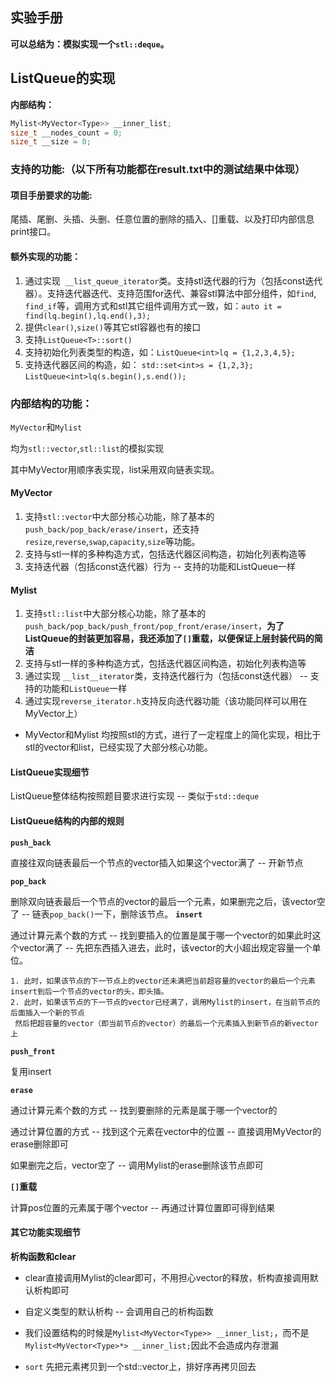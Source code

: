 ## 实验手册

**可以总结为：模拟实现一个`stl::deque`。**

## ListQueue的实现
**内部结构：**

```cpp
Mylist<MyVector<Type>> __inner_list;
size_t __nodes_count = 0;
size_t __size = 0;
```

### 支持的功能:（以下所有功能都在result.txt中的测试结果中体现）
#### 项目手册要求的功能:
尾插、尾删、头插、头删、任意位置的删除的插入、[]重载、以及打印内部信息print接口。

#### 额外实现的功能：
1. 通过实现` __list_queue_iterator`类。支持stl迭代器的行为（包括const迭代器）。支持迭代器迭代、支持范围for迭代、兼容stl算法中部分组件，如`find`, `find_if`等，调用方式和stl其它组件调用方式一致，如：`auto it = find(lq.begin(),lq.end(),3);`
2. 提供`clear()`,`size()`等其它stl容器也有的接口
3. 支持`ListQueue<T>::sort()`
4. 支持初始化列表类型的构造，如：`ListQueue<int>lq = {1,2,3,4,5};`
5. 支持迭代器区间的构造，如：
	`std::set<int>s = {1,2,3};`
	`ListQueue<int>lq(s.begin(),s.end());`

### 内部结构的功能：
`MyVector`和`Mylist`

均为`stl::vector`,`stl::list`的模拟实现

其中MyVector用顺序表实现，list采用双向链表实现。

#### MyVector
1. 支持`stl::vector`中大部分核心功能，除了基本的`push_back/pop_back/erase/insert`，还支持`resize`,`reverse`,`swap`,`capacity`,`size`等功能。
2. 支持与stl一样的多种构造方式，包括迭代器区间构造，初始化列表构造等
3. 支持迭代器（包括const迭代器）行为 -- 支持的功能和ListQueue一样

#### Mylist
1. 支持`stl::list`中大部分核心功能，除了基本的`push_back/pop_back/push_front/pop_front/erase/insert`，**为了ListQueue的封装更加容易，我还添加了`[]`重载，以便保证上层封装代码的简洁**
2. 支持与stl一样的多种构造方式，包括迭代器区间构造，初始化列表构造等
3. 通过实现 `__list__iterator`类，支持迭代器行为（包括const迭代器） -- 支持的功能和`ListQueue`一样
4. 通过实现`reverse_iterator.h`支持反向迭代器功能（该功能同样可以用在MyVector上）

- MyVector和Mylist 均按照stl的方式，进行了一定程度上的简化实现，相比于stl的vector和list，已经实现了大部分核心功能。

#### ListQueue实现细节
ListQueue整体结构按照题目要求进行实现 -- 类似于`std::deque`

#### ListQueue结构的内部的规则
**`push_back`**

直接往双向链表最后一个节点的vector插入如果这个vector满了 -- 开新节点

**`pop_back`**

删除双向链表最后一个节点的vector的最后一个元素，如果删完之后，该vector空了 -- 链表`pop_back()`一下，删除该节点。
**`insert`**

通过计算元素个数的方式 -- 找到要插入的位置是属于哪一个vector的如果此时这个vector满了 -- 先把东西插入进去，此时，该vector的大小超出规定容量一个单位。

 	1. 此时，如果该节点的下一节点上的vector还未满把当前超容量的vector的最后一个元素insert到后一个节点的vector的头，即头插。
 	2. 此时，如果该节点的下一节点的vector已经满了，调用Mylist的insert，在当前节点的后面插入一个新的节点
     然后把超容量的vector（即当前节点的vector）的最后一个元素插入到新节点的新vector上

**`push_front`**

复用insert

**`erase`**

通过计算元素个数的方式 -- 找到要删除的元素是属于哪一个vector的

通过计算位置的方式 -- 找到这个元素在vector中的位置 -- 直接调用MyVector的erase删除即可

如果删完之后，vector空了 -- 调用Mylist的erase删除该节点即可

**`[]`重载**

计算pos位置的元素属于哪个vector -- 再通过计算位置即可得到结果

#### 其它功能实现细节
**析构函数和clear**

- clear直接调用Mylist的clear即可，不用担心vector的释放，析构直接调用默认析构即可

- 自定义类型的默认析构 -- 会调用自己的析构函数
- 我们设置结构的时候是`Mylist<MyVector<Type>> __inner_list;`，而不是`Mylist<MyVector<Type>*> __inner_list;`因此不会造成内存泄漏
- `sort` 先把元素拷贝到一个std::vector上，排好序再拷贝回去
